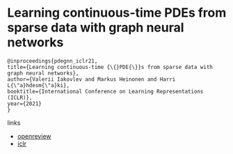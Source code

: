 # Learning continuous-time PDEs from sparse data with graph neural networks

```
@inproceedings{pdegnn_iclr21,
title={Learning continuous-time {\{}PDE{\}}s from sparse data with graph neural networks},
author={Valerii Iakovlev and Markus Heinonen and Harri L{\"a}hdesm{\"a}ki},
booktitle={International Conference on Learning Representations (ICLR)},
year={2021}
}
```

links
- [openreview](https://openreview.net/forum?id=aUX5Plaq7Oy)
- [iclr](https://iclr.cc/virtual/2021/poster/3028)
